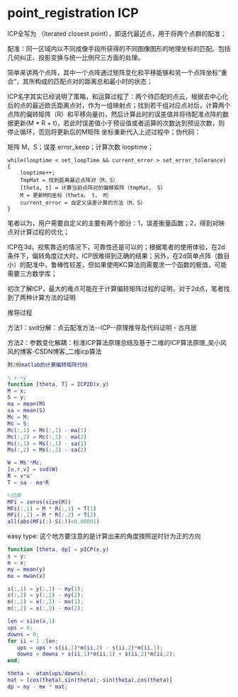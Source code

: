# point_registration ICP

ICP全写为 （iterated closest point），即迭代最近点，用于将两个点群的配准；

配准：同一区域内以不同成像手段所获得的不同图像图形的地理坐标的匹配。包括几何纠正、投影变换与统一比例尺三方面的处理。

简单来讲两个点阵，其中一个点阵通过矩阵变化和平移能够和另一个点阵坐标”重合“，其所构成的匹配点对的距离总和最小时的状态；

ICP名字其实已经说明了策略，和运算过程了：两个待匹配的点云，根据去中心化后的点的最近欧氏距离点对，作为一组映射点；找到若干组对应点对后，计算两个点阵的偏转矩阵（R）和平移向量(t)，然后计算此时的误差值并将待配准点阵的数据更新(M * R + t)，若此时误差值小于预设值或者运算的次数达到预设次数，则停止循环，否则将更新后的M矩阵 坐标重新代入上述过程中；伪代码：

矩阵 M，S；误差 error_keep；计算次数 looptime；
``` code
while(looptime < set_loopTime && current_error > set_error_tolerance)
{
    looptime++;
    TmpMat = 找到距离最近点阵对（M，S）
    [theta, t] = 计算当前点阵对的偏移矩阵（tmpMat， S）
    M = 更新M的坐标（theta， t， M）
    current_error = 自定义误差计算的方法（M，S）
}
```
笔者以为，用户需要自定义的主要有两个部分：1，误差衡量函数；2，得到对映点对计算过程的优化；

ICP在3d，视焦靠近的情况下，可靠性还是可以的；根据笔者的使用体验，在2d条件下，偏转角度过大时，ICP很难得到正确的结果；另外，在2d简单点阵（数目小）的配准中，鲁棒性较差，但如果使用KC算法则需要求一个函数的极值，可能需要三方数学库；

初次了解ICP，最大的难点可能在于计算偏转矩阵过程的证明，对于2d点，笔者找到了两种计算方法的证明

推导过程

方法1：svd分解：点云配准方法--ICP--原理推导及代码证明 - 古月居

方法2：参数变化解耦：标准ICP算法原理总结及基于二维的ICP算法原理_吴小风风的博客-CSDN博客_二维icp算法


``` matlab
附2份matlab的计算偏转矩阵代码

% x->y
function [theta, T] = ICP2D(x,y)
M = x;
S = y;
ma = mean(M)
sa = mean(S)
Mc = M;
Ms = S;
Mc(:,1) = Mc(:,1) - ma(1)
Mc(:,2) = Mc(:,2) - ma(2)
Ms(:,1) = Ms(:,1) - sa(1)
Ms(:,2) = Ms(:,2) - sa(2)

W = Ms'*Mc;
[u,r,v] = svd(W)
R = v*u'
T = sa - ma*R

%验算
MFi = zeros(size(M))
MFi(:,1) = M * R(:,1) + T(1)
MFi(:,2) = M * R(:,2) + T(2)
all(abs(MFi(:)-S(:))<0.00001)
```
easy type:
这个地方要注意的是计算出来的角度按照逆时针为正的方向
``` matlab
function [theta, dp] = pICP(x,y)
s = y;
m = x;
my = mean(y)
mx = mwan(x)

s(:,1) = y(:,1) - my(1);
s(:,2) = y(:,2) - my(2);
m(:,1) = x(:,1) - mx(1);
m(:,2) = x(:,2) - mx(2);

len = size(x,1)
ups = 0;
downs = 0;
for ii = 1 :len;
   ups = ups + s(ii,1)*m(ii,2) - s(ii,2)*m(ii,1);
   downs = downs + s(ii,1)*m(ii,1) + s(ii,2)*m(ii,2);
end;

theta = -atan(ups/downs);
mat = [cos(theta),sin(theta);-sin(theta),cos(theta)]
dp = my - mx * mat;
```